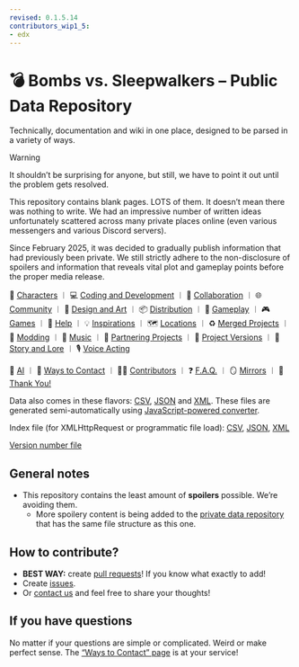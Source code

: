 ```yaml
---
revised: 0.1.5.14
contributors_wip1_5:
- edx
---
```


# 💣 Bombs vs. Sleepwalkers – Public Data Repository

Technically, documentation and wiki in one place, designed to be parsed in a variety of ways.

> [!WARNING]
>
> It shouldn’t be surprising for anyone, but still, we have to point it out until the problem gets resolved.
>
> This repository contains blank pages. LOTS of them. It doesn’t mean there was nothing to write. We had an impressive number of written ideas unfortunately scattered across many private places online (even various messengers and various Discord servers).
>
> Since February 2025, it was decided to gradually publish information that had previously been private. We still strictly adhere to the non-disclosure of spoilers and information that reveals vital plot and gameplay points before the proper media release.

👤 [Characters](/characters/readme.md) ︱ 💻 [Coding and Development](/coding_dev/readme.md) ︱ 💁 [Collaboration](/collaboration/readme.md) ︱ 🌐 [Community](/community/readme.md) ︱ 🎨 [Design and Art](/design_art/readme.md) ︱ 📦 [Distribution](/distribution/readme.md) ︱ 👾 [Gameplay](/gameplay/readme.md) ︱ 🎮 [Games](/games/readme.md) ︱ 🛟 [Help](/help/readme.md) ︱ 💡 [Inspirations](/inspirations/readme.md) ︱ 🗺️ [Locations](/locations/readme.md) ︱ ♻️ [Merged Projects](/merged_projects/readme.md) ︱ 🧩 [Modding](/modding/readme.md) ︱ 🎵 [Music](/music/readme.md) ︱ 🤝 [Partnering Projects](/partnering_projects/readme.md) ︱ 🔢 [Project Versions](/project_versions/readme.md) ︱ 📖 [Story and Lore](/story/readme.md) ︱ 🎙️ [Voice Acting](/voice_acting/readme.md)

🤖 [AI](/ai.md) ︱ 💬 [Ways to Contact](/contact.md) ︱ 🧑‍💻 [Contributors](/contributors.md) ︱ ❓ [F.A.Q.](/faq.md) ︱ 🪞 [Mirrors](/mirrors.md) ︱ 💙 [Thank You!](/thank_you.md)

Data also comes in these flavors: [CSV](/csv/readme.md), [JSON](/json/readme.md) and [XML](/xml/readme.md). These files are generated semi-automatically using [JavaScript-powered converter](/converter).

Index file (for XMLHttpRequest or programmatic file load): [CSV](/csv/index.csv), [JSON](/json/index.json), [XML](/xml/index.xml)

[Version number file](/version)

## General notes

- This repository contains the least amount of **spoilers** possible. We’re avoiding them.
  - More spoilery content is being added to the [private data repository](https://github.com/BvSGame/PRIVATE) that has the same file structure as this one.

## How to contribute?

- **BEST WAY:** create [pull requests](https://github.com/BvSGame/data/pulls)! If you know what exactly to add!
- Create [issues](https://github.com/BvSGame/data/issues/new/choose).
- Or [contact us](contact.md#directly) and feel free to share your thoughts!

## If you have questions

No matter if your questions are simple or complicated. Weird or make perfect sense. The [“Ways to Contact” page](/contact.md) is at your service!
